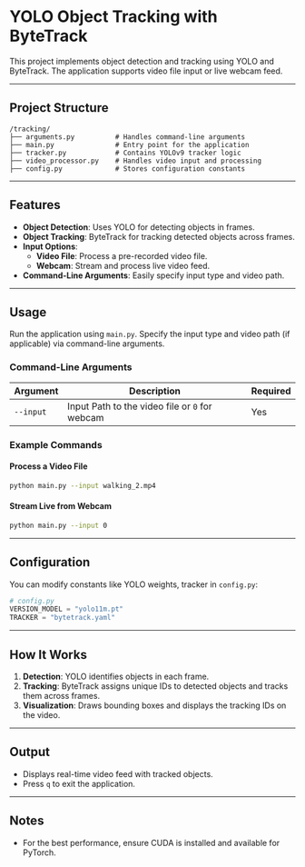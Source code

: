 
# YOLO Object Tracking with ByteTrack

This project implements object detection and tracking using YOLO and ByteTrack. The application supports video file input or live webcam feed.

---

## Project Structure

```
/tracking/
├── arguments.py          # Handles command-line arguments
├── main.py               # Entry point for the application
├── tracker.py            # Contains YOLOv9 tracker logic
├── video_processor.py    # Handles video input and processing
├── config.py             # Stores configuration constants
```

---

## Features

- **Object Detection**: Uses YOLO for detecting objects in frames.
- **Object Tracking**: ByteTrack for tracking detected objects across frames.
- **Input Options**:
  - **Video File**: Process a pre-recorded video file.
  - **Webcam**: Stream and process live video feed.
- **Command-Line Arguments**: Easily specify input type and video path.

---

## Usage

Run the application using `main.py`. Specify the input type and video path (if applicable) via command-line arguments.

### Command-Line Arguments

| Argument      | Description                                    | Required |
|---------------|------------------------------------------------|----------|
|   `--input`   | Input Path to the video file or `0` for webcam | Yes      |

### Example Commands

#### Process a Video File
```bash
python main.py --input walking_2.mp4
```

#### Stream Live from Webcam
```bash
python main.py --input 0
```

---

## Configuration

You can modify constants like YOLO weights, tracker in `config.py`:

```python
# config.py
VERSION_MODEL = "yolo11m.pt"
TRACKER = "bytetrack.yaml"
```

---

## How It Works

1. **Detection**: YOLO identifies objects in each frame.
2. **Tracking**: ByteTrack assigns unique IDs to detected objects and tracks them across frames.
3. **Visualization**: Draws bounding boxes and displays the tracking IDs on the video.

---

## Output

- Displays real-time video feed with tracked objects.
- Press `q` to exit the application.

---

## Notes

- For the best performance, ensure CUDA is installed and available for PyTorch.


